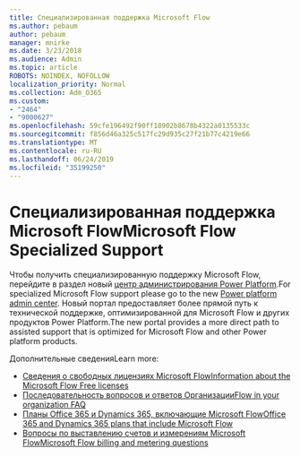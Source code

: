 ```yaml
---
title: Специализированная поддержка Microsoft Flow
ms.author: pebaum
author: pebaum
manager: mnirke
ms.date: 3/23/2018
ms.audience: Admin
ms.topic: article
ROBOTS: NOINDEX, NOFOLLOW
localization_priority: Normal
ms.collection: Adm_O365
ms.custom:
- "2464"
- "9000627"
ms.openlocfilehash: 59cfe196492f90ff18902b8678b4322a0135533c
ms.sourcegitcommit: f856d46a325c517fc29d935c27f21b77c4219e66
ms.translationtype: MT
ms.contentlocale: ru-RU
ms.lasthandoff: 06/24/2019
ms.locfileid: "35199250"
---
```

# <a name="microsoft-flow-specialized-support"></a><span data-ttu-id="1601e-102">Специализированная поддержка Microsoft Flow</span><span class="sxs-lookup"><span data-stu-id="1601e-102">Microsoft Flow Specialized Support</span></span>

<span data-ttu-id="1601e-103">Чтобы получить специализированную поддержку Microsoft Flow, перейдите в раздел новый [центр администрирования Power Platform](https://aka.ms/flowadminsupport).</span><span class="sxs-lookup"><span data-stu-id="1601e-103">For specialized Microsoft Flow support please go to the new [Power platform admin center](https://aka.ms/flowadminsupport).</span></span> <span data-ttu-id="1601e-104">Новый портал предоставляет более прямой путь к технической поддержке, оптимизированной для Microsoft Flow и других продуктов Power Platform.</span><span class="sxs-lookup"><span data-stu-id="1601e-104">The new portal provides a more direct path to assisted support that is optimized for Microsoft Flow and other Power platform products.</span></span>

<span data-ttu-id="1601e-105">Дополнительные сведения</span><span class="sxs-lookup"><span data-stu-id="1601e-105">Learn more:</span></span>
- [<span data-ttu-id="1601e-106">Сведения о свободных лицензиях Microsoft Flow</span><span class="sxs-lookup"><span data-stu-id="1601e-106">Information about the Microsoft Flow Free licenses</span></span>](https://go.microsoft.com/fwlink/?linkid=2095610)
- [<span data-ttu-id="1601e-107">Последовательность вопросов и ответов Организации</span><span class="sxs-lookup"><span data-stu-id="1601e-107">Flow in your organization FAQ</span></span>](https://go.microsoft.com/fwlink/?linkid=2072608)
- [<span data-ttu-id="1601e-108">Планы Office 365 и Dynamics 365, включающие Microsoft Flow</span><span class="sxs-lookup"><span data-stu-id="1601e-108">Office 365 and Dynamics 365 plans that include Microsoft Flow</span></span>](https://go.microsoft.com/fwlink/?linkid=2072406)
- [<span data-ttu-id="1601e-109">Вопросы по выставлению счетов и измерениям Microsoft Flow</span><span class="sxs-lookup"><span data-stu-id="1601e-109">Microsoft Flow billing and metering questions</span></span>](https://go.microsoft.com/fwlink/?linkid=2072612)